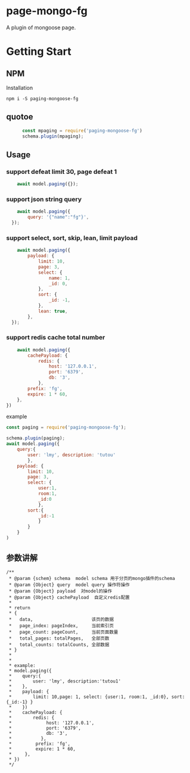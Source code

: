 # page-mongo-fg

A plugin of mongoose page.

# Getting Start

## NPM

Installation

```shell
npm i -S paging-mongoose-fg
```
## quotoe
```javascript
      const mpaging = require('paging-mongoose-fg')
      schema.plugin(mpaging);
```

## Usage

### support defeat limit 30, page defeat 1
```javascript    
    await model.paging({});
```
### support json string query
```javascript
    await model.paging({
        query: '{"name":"fg"}',
  });
```
### support select, sort, skip, lean, limit payload
```javascript
    await model.paging({
        payload: {
            limit: 10,
            page: 3,
            select: {
                name: 1,
                _id: 0,
            },
            sort: {
                _id: -1,
            },
            lean: true,
        },
  });
```
### support redis cache total number
```javascript
    await model.paging({
        cachePayload: {
            redis: {
                host: '127.0.0.1',
                port: '6379',
                db: '3',
            },
        prefix: 'fg',
        expire: 1 * 60,
    },
})
```

example

```javascript
const paging = require('paging-mongoose-fg');

schema.plugin(paging);
await model.paging({
    query:{
        user: 'lmy', description: 'tutou'
        }, 
    payload: {
        limit: 10,
        page: 3, 
        select: {
            user:1, 
            room:1, 
            _id:0
            }, 
        sort:{
            _id:-1
            } 
        }
    }
)
```
## 参数讲解
```
/**
 * @param {schem} schema  model schema 用于分页的mongo插件的schema
 * @param {Object} query  model query 操作符操作
 * @param {Object} payload  对model的操作
 * @param {Object} cachePayload  自定义redis配置
 *
 * return 
 * {
 *   data,                      该页的数据
 *   page_index: pageIndex,     当前索引页
 *   page_count: pageCount,     当前页面数量
 *   total_pages: totalPages,   全部页数
 *   total_counts: totalCounts, 全部数据
 * }
 *
 *
 * example:
 * model.paging({
 *    query:{
 *        user: 'lmy', description:'tutou1'
 *    },
 *    payload: {
 *        limit: 10,page: 1, select: {user:1, room:1, _id:0}, sort:{_id:-1} }
 *    })
 *    cachePayload: {
 *        redis: {
 *             host: '127.0.0.1',
 *             port: '6379',
 *             db: '3',
 *           },
 *         prefix: 'fg',
 *         expire: 1 * 60,
 *     },
 * })
 */
```